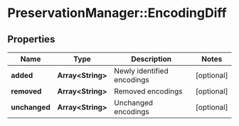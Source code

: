 # PreservationManager::EncodingDiff

## Properties
Name | Type | Description | Notes
------------ | ------------- | ------------- | -------------
**added** | **Array&lt;String&gt;** | Newly identified encodings | [optional] 
**removed** | **Array&lt;String&gt;** | Removed encodings | [optional] 
**unchanged** | **Array&lt;String&gt;** | Unchanged encodings | [optional] 

